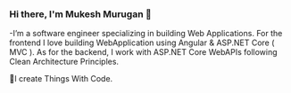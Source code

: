 ### Hi there, I'm Mukesh Murugan 👋
-I’m a software engineer specializing in building Web Applications. For the frontend I love building WebApplication using Angular & ASP.NET Core ( MVC ). As for the backend, I work with ASP.NET Core WebAPIs following Clean Architecture Principles.

🔭I create Things With Code.

<!--
**imsonl/imsonl** is a ✨ _special_ ✨ repository because its `README.md` (this file) appears on your GitHub profile.

Here are some ideas to get you started:

- 🔭 I’m currently working on ...
- 🌱 I’m currently learning ...
- 👯 I’m looking to collaborate on ...
- 🤔 I’m looking for help with ...
- 💬 Ask me about ...
- 📫 How to reach me: ...
- 😄 Pronouns: ...
- ⚡ Fun fact: ...
-->
